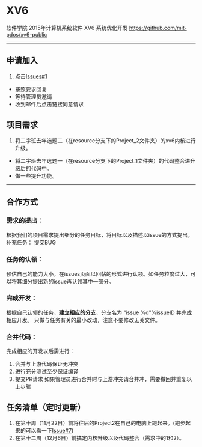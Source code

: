 # XV6
软件学院 2015年计算机系统软件 XV6 系统优化开发
https://github.com/mit-pdos/xv6-public

-----

## 申请加入
1. 点击[Issues#1](https://github.com/THSS13/XV6/issues/1)
-  按照要求回复
-  等待管理员邀请
-  收到邮件后点击链接同意请求

## 项目需求
1. 将二字班去年选题二（在resource分支下的Project_2文件夹）的xv6内核进行升级。
-  将二字班去年选题一（在resource分支下的Project_1文件夹）的代码整合进升级后的代码中。
-  做一些提升功能。

-----
## 合作方式
### 需求的提出：
  根据我们的项目需求提出细分的任务目标，将目标以及描述以issue的方式提出。
  补充任务： 提交BUG
### 任务的认领：
  预估自己的能力大小，在issues页面以回帖的形式进行认领。如任务粒度过大，可以将其细分提出新的issue再认领其中一部分。
### 完成开发：
  根据自己认领的任务，**建立相应的分支**，分支名为 "issue %d"%issueID 并完成相应开发。
  只做与任务有关的最小改动，注意不要修改无关文件。
### 合并代码：
完成相应的开发以后需进行：
1. 合并与上游代码保证无冲突
2. 进行充分测试至少保证编译
3. 提交PR请求
如果管理员进行合并时与上游冲突请合并冲，需要撤回并重复以上步骤
  


## 任务清单（定时更新）
1. 在第十周（11月22日）前将往届的Project2在自己的电脑上跑起来。(跑步起来的可以看一下[Issue#7](https://github.com/THSS13/XV6/issues/7))
2. 在第十二周（12月6日）前搞定内核升级以及代码整合（需求中的1和2）。
